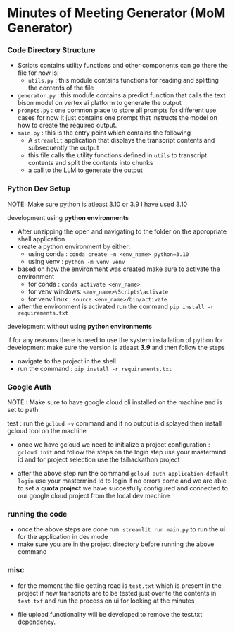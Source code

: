 # Minutes of Meeting Generator (MoM Generator)

### Code Directory Structure
- Scripts contains utility functions and other components can go there the file for now is:
    * `utils.py` : this module contains functions for reading and splitting the contents of the file
- `generator.py` : this module contains a predict function that calls the text bison model on vertex ai platform to generate the output
- `prompts.py` : one common place to store all prompts for different use cases for now it just contains one prompt that instructs the model on how to create the required output.
- `main.py` : this is the entry point which contains the following
    * A `streamlit` application that displays the transcript contents and subsequently the output
    * this file calls the utility functions defined in `utils` to transcript contents and split the contents into chunks
    * a call to the LLM to generate the output

### Python Dev Setup
NOTE: Make sure python is atleast 3.10 or 3.9 I have used 3.10

development using **python environments**

* After unzipping the open and navigating to the folder on the appropriate shell application
* create a python environment by either:
    * using conda : ```conda create -n <env_name> python=3.10```
    * using venv : ```python -m venv venv```
* based on how the environment was created make sure to activate the environment
    * for conda : ```conda activate <env_name>```
    * for venv windows: ```<env_name>\Scripts\activate```
    * for venv linux : ```source <env_name>/bin/activate```
* after the environment is activated run the command ```pip install -r requirements.txt```

development without using **python environments**

if for any reasons there is need to use the system installation of python for development make sure the version is atleast ***3.9*** and then follow the steps
* navigate to the project in the shell
* run the command : ```pip install -r requirements.txt```

### Google Auth
NOTE : Make sure to have google cloud cli installed on the machine and is set to path

test : run the `gcloud -v` command and if no output is displayed then install gcloud tool on the machine

* once we have gcloud we need to initialize a project configuration : `gcloud init` and follow the steps on the login step use your mastermind id and for project selection use the fsihackathon project

* after the above step run the command `gcloud auth application-default login` use your mastermind id to login if no errors come and we are able to set a **quota project** we have succesfully configured and connected to our google cloud project from the local dev machine

### running the code
* once the above steps are done run: `streamlit run main.py` to run the ui for the application in dev mode
* make sure you are in the project directory before running the above command

### misc
* for the moment the file getting read is `test.txt` which is present in the project if new transcripts are to be tested just overite the contents in `test.txt` and run the process on ui for looking at the minutes

* file upload functionality will be developed to remove the test.txt dependency.